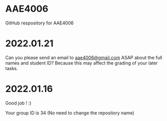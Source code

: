 # AAE4006
GitHub respository for AAE4006

# 2022.01.21
Can you please send an email to aae4006@gmail.com ASAP about the full names and student ID?
Because this may affect the grading of your later tasks.

# 2022.01.16
Good job ! :) 

Your group ID is 34 (No need to change the repository name)
